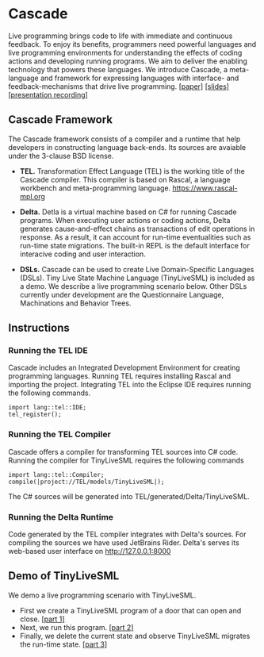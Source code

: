 # Cascade
Live programming brings code to life with immediate and continuous feedback. To enjoy its benefits, programmers need powerful languages and live programming environments for understanding the effects of coding actions and developing running programs. We aim to deliver the enabling technology that powers these languages. We introduce Cascade, a meta-language and framework for expressing languages with interface- and feedback-mechanisms that drive live programming. [[paper]](https://github.com/vrozen/Cascade/blob/main/Doc/LIVE2022.pdf)  [[slides]](https://github.com/vrozen/Cascade/blob/main/Doc/LIVE2022_slides_vRozen.pdf) [[presentation recording]](https://github.com/vrozen/Cascade/blob/main/Doc/LIVE2022_vRozen_Cascade_x265.mp4)

## Cascade Framework
The Cascade framework consists of a compiler and a runtime that help developers in constructing language back-ends.
Its sources are avaiable under the 3-clause BSD license.

* **TEL.** Transformation Effect Language (TEL) is the working title of the Cascade compiler.
This compiler is based on Rascal, a language workbench and meta-programming language. https://www.rascal-mpl.org

* **Delta.** Detla is a virtual machine based on C# for running Cascade programs.
When executing user actions or coding actions, Delta generates cause-and-effect chains as transactions of edit operations in response.
As a result, it can account for run-time eventualities such as run-time state migrations. The built-in REPL is the default interface for interacive coding and user interaction.

* **DSLs.** Cascade can be used to create Live Domain-Specific Languages (DSLs). Tiny Live State Machine Language (TinyLiveSML) is included as a demo. We describe a live programming scenario below. Other DSLs currently under development are the Questionnaire Language, Machinations and Behavior Trees.

## Instructions

### Running the TEL IDE
Cascade includes an Integrated Development Environment for creating programming languages.
Running TEL requires installing Rascal and importing the project.
Integrating TEL into the Eclipse IDE requires running the following commands.
```
import lang::tel::IDE;
tel_register();
```

### Running the TEL Compiler
Cascade offers a compiler for transforming TEL sources into C# code.
Running the compiler for TinyLiveSML requires the following commands
```
import lang::tel::Compiler;
compile(|project://TEL/models/TinyLiveSML|);
```
The C# sources will be generated into TEL/generated/Delta/TinyLiveSML.

### Running the Delta Runtime
Code generated by the TEL compiler integrates with Delta's sources.
For compiling the sources we have used JetBrains Rider.
Delta's serves its web-based user interface on http://127.0.0.1:8000

## Demo of TinyLiveSML
We demo a live programming scenario with TinyLiveSML.
* First we create a TinyLiveSML program of a door that can open and close. [[part 1]](https://github.com/vrozen/Cascade/blob/main/Doc/scenario-part1.mp4)
* Next, we run this program. [[part 2]](https://github.com/vrozen/Cascade/blob/main/Doc/scenario_part2.mp4)
* Finally, we delete the current state and observe TinyLiveSML migrates the run-time state. [[part 3]](https://github.com/vrozen/Cascade/blob/main/Doc/scenario-part3.mp4)
